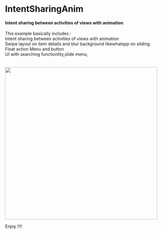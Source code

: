 # IntentSharingAnim
<h4>Intent sharing between activities of views with animation</h4>
This example basically includes :
<br/>
Intent sharing between activities of views with animation
<br/>
Swipe layout on item details and blur background likewhatspp on sliding 
<br/>
Float action Menu and button
<br/>
UI with searching functionlity,slide menu, 
<br/>

<br/>
<br>
<img height="500" src= "https://cloud.githubusercontent.com/assets/11073070/21563513/2937d4a6-cea9-11e6-8acc-955667daea54.gif"/>
</br>

Enjoy !!!!
